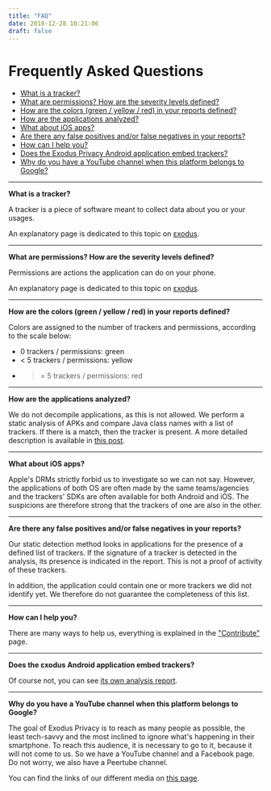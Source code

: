 ```yaml
---
title: "FAQ"
date: 2018-12-28 10:21:06
draft: false
---
```


# Frequently Asked Questions

* [What is a tracker?](#trackers)
* [What are permissions? How are the severity levels defined?](#permissions)
* [How are the colors (green / yellow / red) in your reports defined?](#colors)
* [How are the applications analyzed?](#analyze)
* [What about iOS apps?](#ios)
* [Are there any false positives and/or false negatives in your reports?](#negatives)
* [How can I help you?](#help)
* [Does the Exodus Privacy Android application embed trackers?](#exodus)
* [Why do you have a YouTube channel when this platform belongs to Google?](#youtube)

---

**What is a tracker?  <a class="anchor" name="trackers"></a>**

A tracker is a piece of software meant to collect data about you or your usages.

An explanatory page is dedicated to this topic on [εxodus](https://reports.exodus-privacy.eu.org/en/info/trackers/).

---

**What are permissions? How are the severity levels defined?  <a class="anchor" name="permissions"></a>**

Permissions are actions the application can do on your phone.

An explanatory page is dedicated to this topic on [εxodus](https://reports.exodus-privacy.eu.org/en/info/permissions/).

---

**How are the colors (green / yellow / red) in your reports defined?  <a class="anchor" name="colors"></a>**

Colors are assigned to the number of trackers and permissions, according to the scale below:

* 0 trackers / permissions: green
* < 5 trackers / permissions: yellow
* >= 5 trackers / permissions: red

---

**How are the applications analyzed?  <a class="anchor" name="analyze"></a>**

We do not decompile applications, as this is not allowed. We perform a static analysis of APKs and compare Java class names with a list of trackers. If there is a match, then the tracker is present. A more detailed description is available in [this post](/en/post/exodus_static_analysis/).

---

**What about iOS apps?  <a class="anchor" name="ios"></a>**

Apple's DRMs strictly forbid us to investigate so we can not say. However, the applications of both OS are often made by the same teams/agencies and the trackers’ SDKs are often available for both Android and iOS. The suspicions are therefore strong that the trackers of one are also in the other.

---

**Are there any false positives and/or false negatives in your reports?  <a class="anchor" name="negatives"></a>**

Our static detection method looks in applications for the presence of a defined list of trackers. If the signature of a tracker is detected in the analysis, its presence is indicated in the report. This is not a proof of activity of these trackers.

In addition, the application could contain one or more trackers we did not identify yet. We therefore do not guarantee the completeness of this list.

---

**How can I help you?  <a class="anchor" name="help"></a>**

There are many ways to help us, everything is explained in the ["Contribute"](/en/page/contribute/) page.

---

**Does the εxodus Android application embed trackers?  <a class="anchor" name="exodus"></a>**

Of course not, you can see [its own analysis report](https://reports.exodus-privacy.eu.org/en/reports/search/org.eu.exodus_privacy.exodusprivacy/).

---

**Why do you have a YouTube channel when this platform belongs to Google?  <a class="anchor" name="youtube"></a>**

The goal of Exodus Privacy is to reach as many people as possible, the least tech-savvy and the most inclined to ignore what's happening in their smartphone. To reach this audience, it is necessary to go to it, because it will not come to us. So we have a YouTube channel and a Facebook page. Do not worry, we also have a Peertube channel.

You can find the links of our different media on [this page](/en/page/what/#videos).

<style>
a.anchor {
  display: block;
  position: relative;
  top: -5.5rem;
  visibility: hidden;
}
</style>
